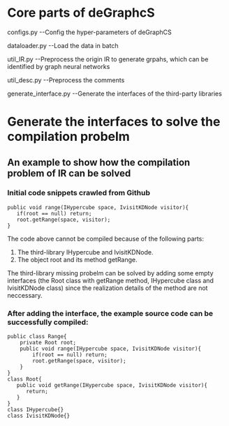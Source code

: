 # Core parts of deGraphcS
configs.py            --Config the hyper-parameters of deGraphCS

dataloader.py         --Load the data in batch

util_IR.py            --Preprocess the origin IR to generate grpahs, which can be identified by graph neural networks

util_desc.py          --Preprocess the comments

generate_interface.py --Generate the interfaces of the third-party libraries

# Generate the interfaces to solve the compilation probelm
## An example to show how the compilation problem of IR can be solved 
### Initial code snippets crawled from Github
```
public void range(IHypercube space, IvisitKDNode visitor){
   if(root == null) return;
   root.getRange(space, visitor);
}
```
The code above cannot be compiled because of the following parts:
1. The third-library IHypercube and IvisitKDNode.
2. The object root and its method getRange.

The third-library missing probelm can be solved by adding some empty interfaces (the Root class with getRange method, IHypercube class and IvisitKDNode class) since the realization details of the method are not neccessary. 
### After adding the interface, the example source code can be successfully compiled:
```
public class Range{
    private Root root;
    public void range(IHypercube space, IvisitKDNode visitor){
        if(root == null) return;
        root.getRange(space, visitor);
    }
}
class Root{
   public void getRange(IHypercube space, IvisitKDNode visitor){
      return;
   }
}
class IHypercube{}
class IvisitKDNode{}
```
